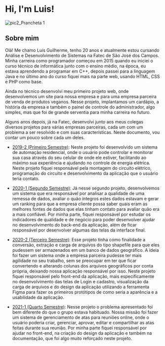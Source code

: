 # Hi, I'm Luis!

![pic2_Prancheta 1](https://user-images.githubusercontent.com/56441318/138004604-fc966e08-527f-4b82-a753-6dab285543cf.png)


## Sobre mim
Olá! Me chamo Luis Guilherme, tenho 20 anos e atualmente estou cursando Análise e Desenvolvimento de Sistemas na Fatec de São José dos Campos. Minha carreira como programador começou em 2015 quando eu iniciei o curso técnico de informática junto com o ensino médio, na época, eu estava aprendendo a programar em C++, depois passei para a linguagem Java e no último ano do curso fiquei mais na parte web, usando HTML, CSS e PHP como base.

Ainda no técnico desenvolvi meu primeiro projeto web, onde desenvolvemos um site para nossa empresa e para uma empresa parceira de venda de produtos veganos. Nesse projeto, implantamos um cardápio, a história da empresa e também o painel de controle do administrador, algo simples, mas que foi de grande serventia para minha carreira no futuro.

Alguns anos depois, já na Fatec, desenvolvi junto aos meus colegas diversos projetos para várias empresas parceiras, cada um com um problema a ser resolvido e com suas características. Neste documento, vou contar um pouco sobre cada um deles.

- [2019-2 (Primeiro Semestre)](https://github.com/LuisGuilhermeSousa/Trabalho-de-Graduacao/blob/main/Projeto-Integrador-1-Semestre.md):
Neste projeto foi desenvolvido um sistema de automação residencial, onde o usuário pode controlar e monitorar sua casa através do seu celular de onde ele estiver, facilitando ao máximo sua experiência e ajudando no controle de energia elétrica. Neste projeto fiquei responsável pela montagem do circuito elétrico, programação do circuito e desenvolvimento da aplicação que o usuário teria contato.

- [2020-1 (Segundo Semestre)](https://github.com/LuisGuilhermeSousa/Trabalho-de-Graduacao/blob/main/Projeto-Integrador-2-Semestre.md): 
  Já nesse segundo projeto, desenvolvemos um sistema que era responsável por analisar a qualidade de uma remessa de dados, avaliar o quão íntegros estes dados estavam e gerar um ranking para que a empresa cliente possa saber quais eram as melhores fontes de dados que elas tinham contato para avaliar quão era a mais confiável. Por minha parte, fiquei responsável por estudar os indicadores de qualidade e de negócio para poder desenvolver ajudar no desenvolvimento do back-end da aplicação, além de ficar responsável por desenvolver algumas das telas da interface final.

- [2020-2 (Terceiro Semestre)](https://github.com/LuisGuilhermeSousa/Trabalho-de-Graduacao/blob/main/Projeto-Integrador-3-Semestre.md):
  Esse projeto tinha como finalidade a conversão, extração e carga de arquivos do tipo shapefile para que eles pudessem ser armazenados em um banco de dados geográfico. A ideia foi fazer um sistema onde a empresa parceira pudesse ter mais agilidade no seu trabalho, sem se preocupar em ter que ficar convertendo e alterando colunas dos arquivos geográficos por conta própria, deixando nossa aplicação responsável por isso. Neste projeto fiquei responsável pelo front-end da aplicação, mais especificamente no desenvolvimento das telas de Login e cadastro, visualização da carga de arquivos e do design da aplicação utilizando a ferramenta Figma para fazer os primeiros protótipos de como seria a aparência e a usabilidade da aplicação.
  

- [2021-1 (Quarto Semestre)](https://github.com/LuisGuilhermeSousa/Trabalho-de-Graduacao/blob/main/Projeto-Integrador-4-Semestre.md):
Nesse projeto o problema apresentado foi bem diferente do que o grupo estava habituado. Nossa missão foi fazer um sistema de gerenciamento de atas para reuniões online, onde o usuário poderia criar, gerenciar, aprovar, editar e compartilhar as atas feitas durante sua reunião. Por minha parte fiquei responsável por ajudar no front-end, na criação do design da aplicação e também na documentação, que foi algo muito reforçado neste projeto.
